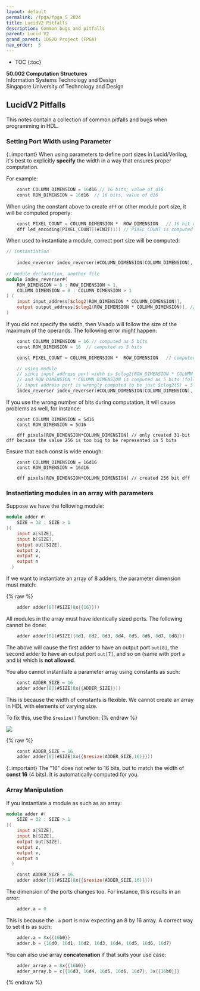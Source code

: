 ```yaml
---
layout: default
permalink: /fpga/fpga_5_2024
title: LucidV2 Pitfalls
description: Common bugs and pitfalls
parent: Lucid V2
grand_parent: 1D&2D Project (FPGA)
nav_order:  5
---
```



* TOC
{:toc}

**50.002 Computation Structures**
<br>
Information Systems Technology and Design
<br>
Singapore University of Technology and Design


## LucidV2 Pitfalls

This notes contain a collection of common pitfalls and bugs when programming in HDL.

### Setting Port Width using Parameter

{:.important}
When using parameters to define port sizes in Lucid/Verilog, it's best to explicitly **specify** the width in a way that ensures proper computation.

For example:

```verilog
    const COLUMN_DIMENSION = 16d16 // 16 bits, value of d16
    const ROW_DIMENSION = 16d16  // 16 bits, value of d16 
```

When using the constant above to create `dff` or other module port size, it will be computed properly:

```verilog
    const PIXEL_COUNT = COLUMN_DIMENSION *  ROW_DIMENSION   // 16 bit width, chosen from the max width of the operands
    dff led_encoding[PIXEL_COUNT](#INIT(1)) // PIXEL_COUNT is computed properly 
```

When used to instantiate a module, correct port size will be computed:



```verilog
// instantiation 
        
    index_reverser index_reverser(#COLUMN_DIMENSION(COLUMN_DIMENSION), #COLUMN_DIMENSION(ROW_DIMENSION)) // correct port is created
    
// module declaration, another file 
module index_reverser#(
    ROW_DIMENSION = 8 : ROW_DIMENSION > 1, 
    COLUMN_DIMENSION = 8 : COLUMN_DIMENSION > 1
) (
    input input_address[$clog2(ROW_DIMENSION * COLUMN_DIMENSION)], 
    output output_address[$clog2(ROW_DIMENSION * COLUMN_DIMENSION)], // port width is proper
) 
``` 

If you did <span class="orange-bold">not</span> specify the width, then Vivado will follow the size of the maximum of the operands. The following error might happen:

```verilog
    const COLUMN_DIMENSION = 16 // computed as 5 bits
    const ROW_DIMENSION = 16  // computed as 5 bits 

    const PIXEL_COUNT = COLUMN_DIMENSION *  ROW_DIMENSION   // computed as 5 bits, not enough to hold a value of 256 

    // using module 
    // since input_address port width is $clog2(ROW_DIMENSION * COLUMN_DIMENSION), 
    // and ROW_DIMENSION * COLUMN_DIMENSION is computed as 5 bits (following the max of the two operands),
    // input address port is wrongly computed to be just $clog2(5) = 3 bits wide 
    index_reverser index_reverser(#COLUMN_DIMENSION(COLUMN_DIMENSION), #COLUMN_DIMENSION(ROW_DIMENSION)) 
```

If you use the wrong number of bits during computation, it will cause problems as well, for instance:

```
    const COLUMN_DIMENSION = 5d16 
    const ROW_DIMENSION = 5d16 
    
    dff pixels[ROW_DIMENSION*COLUMN_DIMENSION] // only created 31-bit dff because the value 256 is too big to be represented in 5 bits 
```


Ensure that each const is wide enough: 
```
    const COLUMN_DIMENSION = 16d16 
    const ROW_DIMENSION = 16d16 
    
    dff pixels[ROW_DIMENSION*COLUMN_DIMENSION] // created 256 bit dff
```

### Instantiating modules in an array with parameters

Suppose we have the following module:

```verilog
module adder #(
    SIZE = 32 : SIZE > 1
)(
    input a[SIZE],
    input b[SIZE],
    output out[SIZE],
    output z,
    output v,
    output n
  )
```

If we want to instantiate an array of 8 adders, the parameter dimension must match:


{% raw %}

```verilog
    adder adder[8](#SIZE(8x{{16}}))
```


All modules in the array must have <span class="orange-bold">identically</span> sized ports. The following cannot be done:

```verilog
    adder adder[8](#SIZE({8d1, 8d2, 8d3, 8d4, 8d5, 8d6, 8d7, 8d8}))
```

The above will cause the first adder to have an output port `out[8]`, the second adder to have an output port `out[7]`, and so on (same with port `a` and `b`) which is **not allowed**. 

You also cannot instantiate a parameter array using constants as such:


```verilog
    const ADDER_SIZE = 16
    adder adder[8](#SIZE(8x{{ADDER_SIZE}}))
```

This is because the width of constants is flexible. We <span class="orange-bold">cannot</span> create an array in HDL with elements of varying size.  

To fix this, use the `$resize()` function:
{% endraw %}

<img src="{{ site.baseurl }}/docs/FPGA/Lucid V2/images/fpga_5_2024/2025-01-31-07-40-57.png"  class="center_seventy"/>

{% raw %}
```verilog
    const ADDER_SIZE = 16
    adder adder[8](#SIZE(8x{{$resize(ADDER_SIZE,16)}}))
```

{:.important}
The "16" does not refer to 16 bits, but to match the width of **const 16** (4 bits). It is automatically computed for you.


### Array Manipulation 

If you instantiate a module as such as an array:
```verilog
module adder #(
    SIZE = 32 : SIZE > 1
)(
    input a[SIZE],
    input b[SIZE],
    output out[SIZE],
    output z,
    output v,
    output n
  )
```


```verilog
    const ADDER_SIZE = 16
    adder adder[8](#SIZE(8x{{$resize(ADDER_SIZE,16)}}))
```

The dimension of the ports changes too. For instance, this results in an error:

```verilog
    adder.a = 0
```

This is because the `.a` port is now expecting an 8 by 16 array. A correct way to set it is as such:

```verilog
    adder.a = 8x{{16b0}}
    adder.b = {16d0, 16d1, 16d2, 16d3, 16d4, 16d5, 16d6, 16d7}
```

You can also use array **concatenation** if that suits your use case:

```verilog
    adder_array.a = 8x{{16b0}}
    adder_array.b = c{{16d3, 16d4, 16d5, 16d6, 16d7}, 3x{{16b0}}}
```
{% endraw %}



